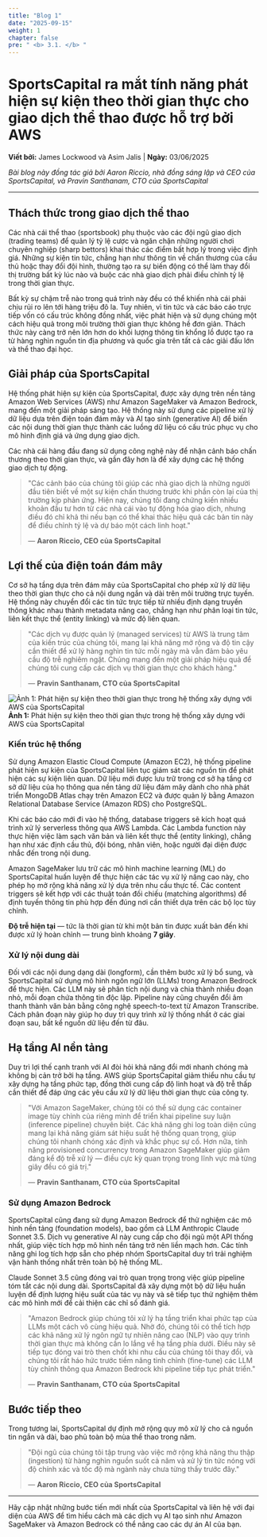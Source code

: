 ```yaml
---
title: "Blog 1"
date: "2025-09-15"
weight: 1
chapter: false
pre: " <b> 3.1. </b> "
---
```

# SportsCapital ra mắt tính năng phát hiện sự kiện theo thời gian thực cho giao dịch thể thao được hỗ trợ bởi AWS

**Viết bởi:** James Lockwood và Asim Jalis | **Ngày:** 03/06/2025

*Bài blog này đồng tác giả bởi Aaron Riccio, nhà đồng sáng lập và CEO của SportsCapital, và Pravin Santhanam, CTO của SportsCapital*

---

## Thách thức trong giao dịch thể thao

Các nhà cái thể thao (sportsbook) phụ thuộc vào các đội ngũ giao dịch (trading teams) để quản lý tỷ lệ cược và ngăn chặn những người chơi chuyên nghiệp (sharp bettors) khai thác các điểm bất hợp lý trong việc định giá. Những sự kiện tin tức, chẳng hạn như thông tin về chấn thương của cầu thủ hoặc thay đổi đội hình, thường tạo ra sự biến động có thể làm thay đổi thị trường bất kỳ lúc nào và buộc các nhà giao dịch phải điều chỉnh tỷ lệ trong thời gian thực.

Bất kỳ sự chậm trễ nào trong quá trình này đều có thể khiến nhà cái phải chịu rủi ro lên tới hàng triệu đô la. Tuy nhiên, vì tin tức và các báo cáo trực tiếp vốn có cấu trúc không đồng nhất, việc phát hiện và sử dụng chúng một cách hiệu quả trong môi trường thời gian thực không hề đơn giản. Thách thức này càng trở nên lớn hơn do khối lượng thông tin khổng lồ được tạo ra từ hàng nghìn nguồn tin địa phương và quốc gia trên tất cả các giải đấu lớn và thể thao đại học.

## Giải pháp của SportsCapital

Hệ thống phát hiện sự kiện của SportsCapital, được xây dựng trên nền tảng Amazon Web Services (AWS) như Amazon SageMaker và Amazon Bedrock, mang đến một giải pháp sáng tạo. Hệ thống này sử dụng các pipeline xử lý dữ liệu dựa trên điện toán đám mây và AI tạo sinh (generative AI) để biến các nội dung thời gian thực thành các luồng dữ liệu có cấu trúc phục vụ cho mô hình định giá và ứng dụng giao dịch.

Các nhà cái hàng đầu đang sử dụng công nghệ này để nhận cảnh báo chấn thương theo thời gian thực, và gần đây hơn là để xây dựng các hệ thống giao dịch tự động.

> "Các cảnh báo của chúng tôi giúp các nhà giao dịch là những người đầu tiên biết về một sự kiện chấn thương trước khi phần còn lại của thị trường kịp phản ứng. Hiện nay, chúng tôi đang chứng kiến nhiều khoản đầu tư hơn từ các nhà cái vào tự động hóa giao dịch, nhưng điều đó chỉ khả thi nếu bạn có thể khai thác hiệu quả các bản tin này để điều chỉnh tỷ lệ và dự báo một cách linh hoạt."
>
> — **Aaron Riccio, CEO của SportsCapital**

## Lợi thế của điện toán đám mây

Cơ sở hạ tầng dựa trên đám mây của SportsCapital cho phép xử lý dữ liệu theo thời gian thực cho cả nội dung ngắn và dài trên môi trường trực tuyến. Hệ thống này chuyển đổi các tin tức trực tiếp từ nhiều định dạng truyền thông khác nhau thành metadata nâng cao, chẳng hạn như phân loại tin tức, liên kết thực thể (entity linking) và mức độ liên quan.

> "Các dịch vụ được quản lý (managed services) từ AWS là trung tâm của kiến trúc của chúng tôi, mang lại khả năng mở rộng và độ tin cậy cần thiết để xử lý hàng nghìn tin tức mỗi ngày mà vẫn đảm bảo yêu cầu độ trễ nghiêm ngặt. Chúng mang đến một giải pháp hiệu quả để chúng tôi cung cấp các dịch vụ thời gian thực cho khách hàng."
>
> — **Pravin Santhanam, CTO của SportsCapital**

![**Ảnh 1:** Phát hiện sự kiện theo thời gian thực trong hệ thống xây dựng với AWS của SportsCapital](/images/3-BlogsTranslated/SC-Image-1-1.png)
**Ảnh 1:** Phát hiện sự kiện theo thời gian thực trong hệ thống xây dựng với AWS của SportsCapital

### Kiến trúc hệ thống

Sử dụng Amazon Elastic Cloud Compute (Amazon EC2), hệ thống pipeline phát hiện sự kiện của SportsCapital liên tục giám sát các nguồn tin để phát hiện các sự kiện liên quan. Dữ liệu mới được lưu trữ trong cơ sở hạ tầng cơ sở dữ liệu của họ thông qua nền tảng dữ liệu đám mây dành cho nhà phát triển MongoDB Atlas chạy trên Amazon EC2 và được quản lý bằng Amazon Relational Database Service (Amazon RDS) cho PostgreSQL.

Khi các báo cáo mới đi vào hệ thống, database triggers sẽ kích hoạt quá trình xử lý serverless thông qua AWS Lambda. Các Lambda function này thực hiện việc làm sạch văn bản và liên kết thực thể (entity linking), chẳng hạn như xác định cầu thủ, đội bóng, nhân viên, hoặc người đại diện được nhắc đến trong nội dung.

Amazon SageMaker lưu trữ các mô hình machine learning (ML) do SportsCapital huấn luyện để thực hiện các tác vụ xử lý nâng cao này, cho phép họ mở rộng khả năng xử lý dựa trên nhu cầu thực tế. Các content triggers sẽ kết hợp với các thuật toán đối chiếu (matching algorithms) để định tuyến thông tin phù hợp đến đúng nơi cần thiết dựa trên các bộ lọc tùy chỉnh.

**Độ trễ hiện tại** — tức là thời gian từ khi một bản tin được xuất bản đến khi được xử lý hoàn chỉnh — trung bình khoảng **7 giây**.

### Xử lý nội dung dài

Đối với các nội dung dạng dài (longform), cần thêm bước xử lý bổ sung, và SportsCapital sử dụng mô hình ngôn ngữ lớn (LLMs) trong Amazon Bedrock để thực hiện. Các LLM này sẽ phân tích nội dung và chia thành nhiều đoạn nhỏ, mỗi đoạn chứa thông tin độc lập. Pipeline này cũng chuyển đổi âm thanh thành văn bản bằng công nghệ speech-to-text từ Amazon Transcribe. Cách phân đoạn này giúp họ duy trì quy trình xử lý thống nhất ở các giai đoạn sau, bất kể nguồn dữ liệu đến từ đâu.

## Hạ tầng AI nền tảng

Duy trì lợi thế cạnh tranh với AI đòi hỏi khả năng đổi mới nhanh chóng mà không bị cản trở bởi hạ tầng. AWS giúp SportsCapital giảm thiểu nhu cầu tự xây dựng hạ tầng phức tạp, đồng thời cung cấp độ linh hoạt và độ trễ thấp cần thiết để đáp ứng các yêu cầu xử lý dữ liệu thời gian thực của công ty.

> "Với Amazon SageMaker, chúng tôi có thể sử dụng các container image tùy chỉnh của riêng mình để triển khai pipeline suy luận (inference pipeline) chuyên biệt. Các khả năng ghi log toàn diện cũng mang lại khả năng giám sát hiệu suất hệ thống quan trọng, giúp chúng tôi nhanh chóng xác định và khắc phục sự cố. Hơn nữa, tính năng provisioned concurrency trong Amazon SageMaker giúp giảm đáng kể độ trễ xử lý — điều cực kỳ quan trọng trong lĩnh vực mà từng giây đều có giá trị."
>
> — **Pravin Santhanam, CTO của SportsCapital**

### Sử dụng Amazon Bedrock

SportsCapital cũng đang sử dụng Amazon Bedrock để thử nghiệm các mô hình nền tảng (foundation models), bao gồm cả LLM Anthropic Claude Sonnet 3.5. Dịch vụ generative AI này cung cấp cho đội ngũ một API thống nhất, giúp việc tích hợp mô hình nền tảng trở nên liền mạch hơn. Các tính năng ghi log tích hợp sẵn cho phép nhóm SportsCapital duy trì trải nghiệm vận hành thống nhất trên toàn bộ hệ thống ML.

Claude Sonnet 3.5 cũng đóng vai trò quan trọng trong việc giúp pipeline tóm tắt các nội dung dài. SportsCapital đã xây dựng một bộ dữ liệu huấn luyện để định lượng hiệu suất của tác vụ này và sẽ tiếp tục thử nghiệm thêm các mô hình mới để cải thiện các chỉ số đánh giá.

> "Amazon Bedrock giúp chúng tôi xử lý hạ tầng triển khai phức tạp của LLMs một cách vô cùng hiệu quả. Nhờ đó, chúng tôi có thể tích hợp các khả năng xử lý ngôn ngữ tự nhiên nâng cao (NLP) vào quy trình thời gian thực mà không cần lo lắng về hạ tầng phía dưới. Điều này sẽ tiếp tục đóng vai trò then chốt khi nhu cầu của chúng tôi thay đổi, và chúng tôi rất háo hức trước tiềm năng tinh chỉnh (fine-tune) các LLM tùy chỉnh thông qua Amazon Bedrock khi pipeline tiếp tục phát triển."
>
> — **Pravin Santhanam, CTO của SportsCapital**

## Bước tiếp theo

Trong tương lai, SportsCapital dự định mở rộng quy mô xử lý cho cả nguồn tin ngắn và dài, bao phủ toàn bộ mùa thể thao trong năm.

> "Đội ngũ của chúng tôi tập trung vào việc mở rộng khả năng thu thập (ingestion) từ hàng nghìn nguồn suốt cả năm và xử lý tin tức nóng với độ chính xác và tốc độ mà ngành này chưa từng thấy trước đây."
>
> — **Aaron Riccio, CEO của SportsCapital**

---

Hãy cập nhật những bước tiến mới nhất của SportsCapital và liên hệ với đại diện của AWS để tìm hiểu cách mà các dịch vụ AI tạo sinh như Amazon SageMaker và Amazon Bedrock có thể nâng cao các dự án AI của bạn.
